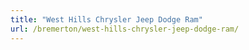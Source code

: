 ```yaml
---
title: "West Hills Chrysler Jeep Dodge Ram"
url: /bremerton/west-hills-chrysler-jeep-dodge-ram/
---
```

